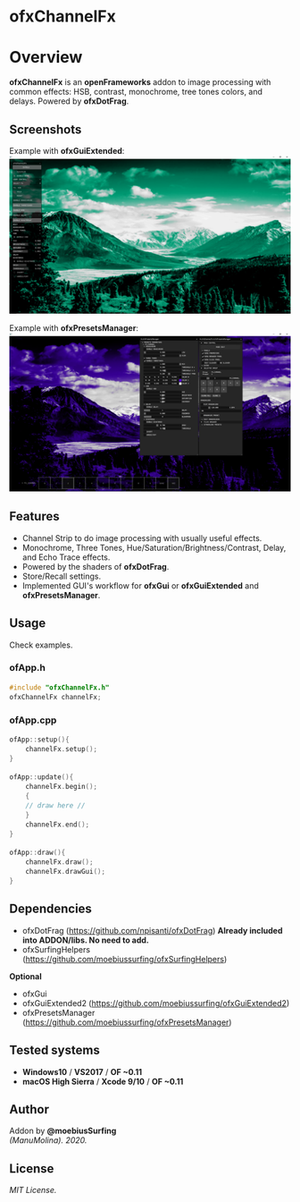 ofxChannelFx
=============================

# Overview
**ofxChannelFx** is an **openFrameworks** addon to image processing with common effects: HSB, contrast, monochrome, tree tones colors, and delays.
Powered by **ofxDotFrag**.

## Screenshots
Example with **ofxGuiExtended**:  
![image](/readme_images/Capture2.PNG?raw=true "image")

Example with **ofxPresetsManager**:  
![image](/readme_images/Capture1.PNG?raw=true "image")

## Features
- Channel Strip to do image processing with usually useful effects.
- Monochrome, Three Tones, Hue/Saturation/Brightness/Contrast, Delay, and Echo Trace effects.
- Powered by the shaders of **ofxDotFrag**.
- Store/Recall settings.
- Implemented GUI's workflow for **ofxGui** or **ofxGuiExtended** and **ofxPresetsManager**.

## Usage
Check examples.  

### ofApp.h
```.cpp
#include "ofxChannelFx.h"
ofxChannelFx channelFx;
```

### ofApp.cpp
```.cpp
ofApp::setup(){
	channelFx.setup();
}

ofApp::update(){
	channelFx.begin();
	{
	// draw here //
	}
	channelFx.end();
}

ofApp::draw(){
	channelFx.draw();
	channelFx.drawGui();
}
```

## Dependencies

- ofxDotFrag (https://github.com/npisanti/ofxDotFrag) **Already included into ADDON/libs. No need to add.**    
- ofxSurfingHelpers (https://github.com/moebiussurfing/ofxSurfingHelpers)  

**Optional**  
- ofxGui  
- ofxGuiExtended2 (https://github.com/moebiussurfing/ofxGuiExtended2)  
- ofxPresetsManager (https://github.com/moebiussurfing/ofxPresetsManager)  

## Tested systems
- **Windows10** / **VS2017** / **OF ~0.11**
- **macOS High Sierra** / **Xcode 9/10** / **OF ~0.11**

## Author
Addon by **@moebiusSurfing**  
*(ManuMolina). 2020.*

## License
*MIT License.*